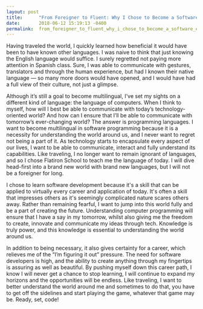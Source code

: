 ```yaml
---
layout: post
title:      "From Foreigner to Fluent: Why I Chose to Become a Software Engineer "
date:       2018-06-12 15:19:13 -0400
permalink:  from_foreigner_to_fluent_why_i_chose_to_become_a_software_engineer
---
```



Having traveled the world, I quickly learned how beneficial it would have been to have known other languages. I was naive to think that just knowing the English language would suffice. I surely regretted not paying more attention in Spanish class. Sure, I was able to communicate with gestures, translators and through the human experience, but had I known their native language — so many more doors would have opened, and I would have had a full view of their culture, not just a glimpse.

Although it’s still a goal to become multilingual, I've set my sights on a different kind of language: the language of computers. When I think to myself, how will I best be able to communicate with today’s technology-oriented world? And how can I ensure that I’ll be able to communicate with tomorrow’s ever-changing world? The answer is programming languages. I want to become multilingual in software programming because it is a necessity for understanding the world around us, and I never want to regret not being a part of it. As technology starts to encapsulate every aspect of our lives, I want to be able to communicate, interact and fully understand its capabilities. Like traveling, I no longer want to remain ignorant of languages, and so I chose Flatiron School to teach me the language of today. I will dive head-first into a brand new world with brand new languages, but I will not be a foreigner for long.


I chose to learn software development because it's a skill that can be applied to virtually every career and application of today. It's often a skill that impresses others as it's seemingly complicated nature scares others away. Rather than remaining fearful, I want to jump into this world fully and be a part of creating the future. Understanding computer programming will ensure that I have a say in my tomorrow, whilst also giving me the freedom to create, innovate and communicate my ideas through tech. Knowledge is truly power, and this knowledge is essential to understanding the world around us.

In addition to being necessary, it also gives certainty for a career, which relieves me of the “I’m figuring it out” pressure. The need for software developers is high, and the ability to create anything through my fingertips is assuring as well as beautiful. By pushing myself down this career path, I know I will never get a chance to stop learning, I will continue to expand my horizons and the opportunities will be endless. Like traveling, I want to better understand the world around me and sometimes to do that, you have to get off the sidelines and start playing the game, whatever that game may be. Ready, set, code!
